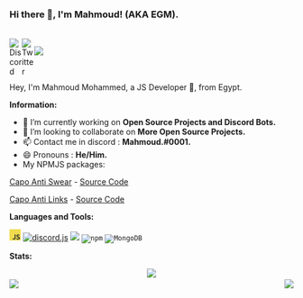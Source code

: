 ### Hi there 👋, I'm Mahmoud! (AKA EGM).

<br/>
<a href="https://discord.com/users/704686373587910706">
    <img align ="left" alt="Discord" width="22px" src ="https://cdn.jsdelivr.net/npm/simple-icons@v3/icons/discord.svg" />
  </a>
  <a href="https://twitter.com/kelvin4dev">
    <img align ="left" alt="Twitter " width="22px" src ="https://cdn.jsdelivr.net/npm/simple-icons@v3/icons/twitter.svg" />
  </a>

![](https://visitors-badge.glitch.me/badge?page_id=kelvin4dev.kelvin4dev)

<br/>

Hey, I'm Mahmoud Mohammed, a JS Developer 🚀, from Egypt.

 **Information:**

- 🔭 I’m currently working on  **Open Source Projects and Discord Bots.**
- 👯 I’m looking to collaborate on **More Open Source Projects.**
- 📫 Contact me in discord :  **Mahmoud.#0001.**
- 😄 Pronouns :  **He/Him.**
- My NPMJS packages:<br/>

[Capo Anti Swear](https://www.npmjs.com/package/capo-anti-swear) - [Source Code](https://github.com/Capo-Studio/capo-anti-swear)

[Capo Anti Links](https://www.npmjs.com/package/capo-anti-links) - [Source Code](https://github.com/Capo-Studio/capo-anti-links)

**Languages and Tools:**  


<code><img height="20" src="https://raw.githubusercontent.com/github/explore/80688e429a7d4ef2fca1e82350fe8e3517d3494d/topics/javascript/javascript.png"></code>
<a href="https://discord.js.org"><img src="https://cdn.discordapp.com/attachments/740865034887888996/740865173065170994/logo-square.png" width="20" alt="discord.js" /></a>
<code><img height="20" src="https://img.shields.io/badge/-Nodejs-43853d?style=flat-square&logo=Node.js&logoColor=white"/></code>
<code><img alt="npm" src="https://img.shields.io/badge/-NPM-CB3837?style=flat-square&logo=npm&logoColor=white" /></code>
<code><img alt="MongoDB" src="https://img.shields.io/badge/-MongoDB-13aa52?style=flat-square&logo=mongodb&logoColor=white" /></code>



**Stats:**  


<div align="center"><img src="https://github-profile-trophy.vercel.app/?username=DevEGM&theme=dracula&count_private=true"></div>
<img align="left" src="https://github-readme-stats.vercel.app/api?username=DevEGM&show_icons=true&hide_border=true&theme=tokyonight"><img align="right" src="https://github-readme-stats.vercel.app/api/top-langs/?username=DevEGM&theme=tokyonight&hide=batchfile">






